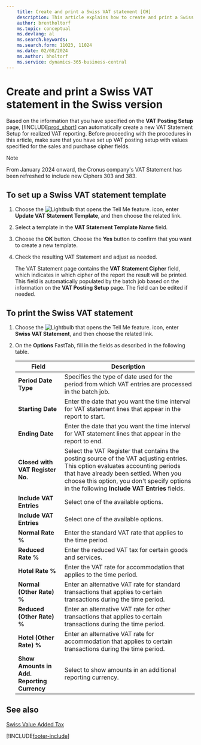 ```yaml
---
    title: Create and print a Swiss VAT statement [CH]
    description: This article explains how to create and print a Swiss VAT Statement based on information you specify on the VAT Posting Setup page.
    author: brentholtorf
    ms.topic: conceptual
    ms.devlang: al
    ms.search.keywords:
    ms.search.form: 11023, 11024
    ms.date: 02/08/2024
    ms.author: bholtorf
    ms.service: dynamics-365-business-central
---
```

# Create and print a Swiss VAT statement in the Swiss version
Based on the information that you have specified on the **VAT Posting Setup** page, [!INCLUDE[prod_short](../../includes/prod_short.md)] can automatically create a new VAT Statement Setup for realized VAT reporting. Before proceeding with the procedures in this article, make sure that you have set up VAT posting setup with values specified for the sales and purchase cipher fields.  

>[!NOTE]
> From January 2024 onward, the Cronus company's VAT Statement has been refreshed to include new Ciphers 303 and 383.  

## To set up a Swiss VAT statement template  

1.  Choose the ![Lightbulb that opens the Tell Me feature.](../../media/ui-search/search_small.png "Tell me what you want to do") icon, enter **Update VAT Statement Template**, and then choose the related link.  
2.  Select a template in the **VAT Statement Template Name** field.
3.  Choose the **OK** button. Choose the **Yes** button to confirm that you want to create a new template.  
4.  Check the resulting VAT Statement and adjust as needed.  

     The VAT Statement page contains the **VAT Statement Cipher** field, which indicates in which cipher of the report the result will be printed. This field is automatically populated by the batch job based on the information on the **VAT Posting Setup** page. The field can be edited if needed.  

## To print the Swiss VAT statement  

1.  Choose the ![Lightbulb that opens the Tell Me feature.](../../media/ui-search/search_small.png "Tell me what you want to do") icon, enter **Swiss VAT Statement**, and then choose the related link.  
2.  On the **Options** FastTab, fill in the fields as described in the following table.  

    |Field|Description|  
    |---------------------------------|---------------------------------------|  
    |**Period Date Type**|Specifies the type of date used for the period from which VAT entries are processed in the batch job.|
    |**Starting Date**|Enter the date that you want the time interval for VAT statement lines that appear in the report to start.|  
    |**Ending Date**|Enter the date that you want the time interval for VAT statement lines that appear in the report to end.|  
    |**Closed with VAT Register No.**|Select the VAT Register that contains the posting source of the VAT adjusting entries. This option evaluates accounting periods that have already been settled. When you choose this option, you don't specify options in the following **Include VAT Entries** fields.|  
    |**Include VAT Entries**|Select one of the available options.|  
    |**Include VAT Entries**|Select one of the available options.|  
    |**Normal Rate %**|Enter the standard VAT rate that applies to the time period.|  
    |**Reduced Rate %**|Enter the reduced VAT tax for certain goods and services.|  
    |**Hotel Rate %**|Enter the VAT rate for accommodation that applies to the time period.|  
    |**Normal (Other Rate) %**|Enter an alternative VAT rate for standard transactions that applies to certain transactions during the time period.|  
    |**Reduced (Other Rate) %**|Enter an alternative VAT rate for other transactions that applies to certain transactions during the time period.|  
    |**Hotel (Other Rate) %**|Enter an alternative VAT rate for accommodation that applies to certain transactions during the time period.|  
    |**Show Amounts in Add. Reporting Currency**|Select to show amounts in an additional reporting currency.|  

## See also  
 [Swiss Value Added Tax](swiss-value-added-tax.md)


[!INCLUDE[footer-include](../../includes/footer-banner.md)]
